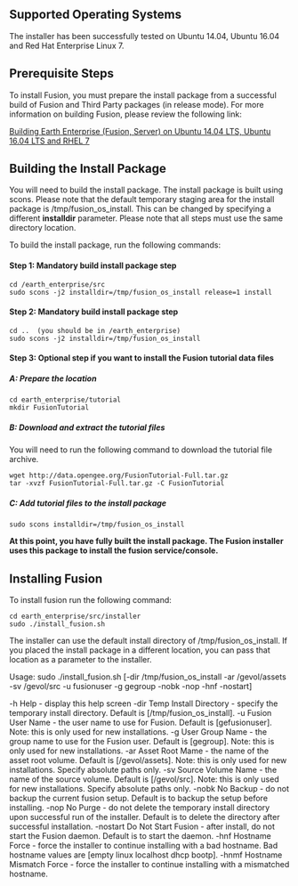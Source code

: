 ## **Supported Operating Systems**
The installer has been successfully tested on Ubuntu 14.04, Ubuntu 16.04 and Red Hat Enterprise Linux 7.

## **Prerequisite Steps**
To install Fusion, you must prepare the install package from a successful build of Fusion and Third Party packages (in release mode).  For more information on building Fusion, please review the following link:

[Building Earth Enterprise (Fusion, Server) on Ubuntu 14.04 LTS, Ubuntu 16.04 LTS and RHEL 7](Build-Instructions)

## **Building the Install Package**
You will need to build the install package.  The install package is built using scons.  Please note that the default temporary staging area for the install package is /tmp/fusion_os_install.  This can be changed by specifying a different **installdir** parameter. Please note that all steps must use the same directory location.

To build the install package, run the following commands:

#### **Step 1: Mandatory build install package step**

    cd /earth_enterprise/src
    sudo scons -j2 installdir=/tmp/fusion_os_install release=1 install

#### **Step 2: Mandatory build install package step**

    cd ..  (you should be in /earth_enterprise)
    sudo scons -j2 installdir=/tmp/fusion_os_install 

#### **Step 3: Optional step if you want to install the Fusion tutorial data files**
##### **A: Prepare the location**

    cd earth_enterprise/tutorial 
    mkdir FusionTutorial

##### **B: Download and extract the tutorial files**
You will need to run the following command to download the tutorial file archive.

    wget http://data.opengee.org/FusionTutorial-Full.tar.gz
    tar -xvzf FusionTutorial-Full.tar.gz -C FusionTutorial

##### **C: Add tutorial files to the install package**

    sudo scons installdir=/tmp/fusion_os_install

**At this point, you have fully built the install package.  The Fusion installer uses this package to install the fusion service/console.**

## **Installing Fusion**
To install fusion run the following command:

    cd earth_enterprise/src/installer
    sudo ./install_fusion.sh

The installer can use the default install directory of /tmp/fusion_os_install.  If you placed the install package in a different location, you can pass that location as a parameter to the installer.

Usage:  sudo ./install_fusion.sh [-dir /tmp/fusion_os_install -ar /gevol/assets -sv /gevol/src -u fusionuser
                -g gegroup -nobk -nop -hnf -nostart]

-h              Help - display this help screen
-dir            Temp Install Directory - specify the temporary install directory. Default is [/tmp/fusion_os_install].
-u              Fusion User Name - the user name to use for Fusion. Default is [gefusionuser].
                Note: this is only used for new installations.
-g              User Group Name - the group name to use for the Fusion user. Default is [gegroup].
                Note: this is only used for new installations.
-ar             Asset Root Mame - the name of the asset root volume.  Default is [/gevol/assets].
                Note: this is only used for new installations. Specify absolute paths only.
-sv             Source Volume Name - the name of the source volume.  Default is [/gevol/src].
                Note: this is only used for new installations. Specify absolute paths only.
-nobk           No Backup - do not backup the current fusion setup. Default is to backup
                the setup before installing.
-nop            No Purge - do not delete the temporary install directory upon successful run of the installer.
                Default is to delete the directory after successful installation.
-nostart        Do Not Start Fusion - after install, do not start the Fusion daemon.  Default is to start the daemon.
-hnf            Hostname Force - force the installer to continue installing with a bad
                hostname. Bad hostname values are [empty linux localhost dhcp bootp].
-hnmf           Hostname Mismatch Force - force the installer to continue installing with a
                mismatched hostname.

